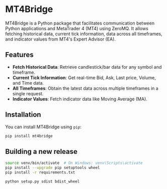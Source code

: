 # MT4Bridge

MT4Bridge is a Python package that facilitates communication between Python applications and MetaTrader 4 (MT4) using ZeroMQ. It allows fetching historical data, current tick information, data across all timeframes, and indicator values from MT4's Expert Advisor (EA).

## Features

- **Fetch Historical Data**: Retrieve candlestick/bar data for any symbol and timeframe.
- **Current Tick Information**: Get real-time Bid, Ask, Last price, Volume, and Time data.
- **All Timeframes**: Obtain the latest data across multiple timeframes in a single request.
- **Indicator Values**: Fetch indicator data like Moving Average (MA).

## Installation

You can install MT4Bridge using `pip`:

```bash
pip install mt4bridge
```

## Building a new release

```bash
source venv/bin/activate  # On Windows: venv\Scripts\activate
pip install --upgrade pip setuptools wheel
pip install -r requirements.txt

python setup.py sdist bdist_wheel
```
